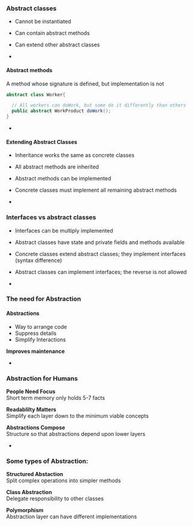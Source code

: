 ### Abstract classes

- Cannot be instantiated
- Can contain abstract methods
- Can extend other abstract classes

-
#### Abstract methods

A method whose signature is defined, but implementation is not

```Java
abstract class Worker{

  // All workers can doWork, but some do it differently than others
  public abstract WorkProduct doWork();
}

```

-
#### Extending Abstract Classes

- Inheritance works the same as concrete classes
- All abstract methods are inherited
- Abstract methods can be implemented
- Concrete classes must implement all remaining abstract methods

-
### Interfaces vs abstract classes

- Interfaces can be multiply implemented
- Abstract classes have state and private fields and methods available
- Concrete classes extend abstract classes; they implement interfaces (syntax difference)
- Abstract classes can implement interfaces; the reverse is not allowed

-
### The need for Abstraction
#### Abstractions
* Way to arrange code
* Suppress details
* Simplify Interactions

**Improves maintenance**

-
### Abstraction for Humans
**People Need Focus**<br>
Short term memory only holds 5-7 facts

**Readablilty Matters**<br>
Simplify each layer down to the minimum viable concepts

**Abstractions Compose**<br>
Structure so that abstractions depend upon lower layers

-
### Some types of Abstraction:
**Structured Abstaction**<br>
Split complex operations into simpler methods

**Class Abstraction**<br>
Delegate responsibility to other classes

**Polymorphism**<br>
Abstraction layer can have different implementations
